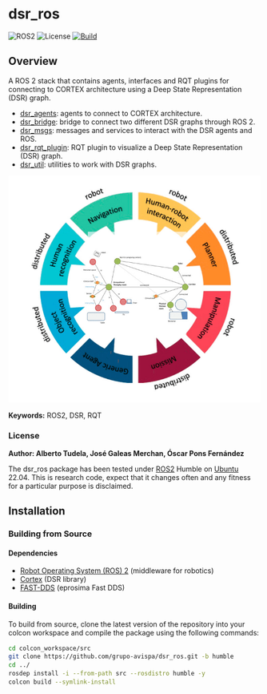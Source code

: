 # dsr_ros

![ROS2](https://img.shields.io/badge/ros2-humble-blue?logo=ros&logoColor=white)
![License](https://img.shields.io/github/license/grupo-avispa/dsr_ros)
[![Build](https://github.com/grupo-avispa/dsr_ros/actions/workflows/build.yml/badge.svg?branch=main)](https://github.com/grupo-avispa/dsr_ros/actions/workflows/build.yml)

## Overview

A ROS 2 stack that contains agents, interfaces and RQT plugins for connecting to CORTEX architecture using a Deep State Representation (DSR) graph.

 * [dsr_agents]: agents to connect to CORTEX architecture.
 * [dsr_bridge]: bridge to connect two different DSR graphs through ROS 2.
 * [dsr_msgs]: messages and services to interact with the DSR agents and ROS.
 * [dsr_rqt_plugin]: RQT plugin to visualize a Deep State Representation (DSR) graph.
 * [dsr_util]: utilities to work with DSR graphs.

![Cortex](./doc/cortex.jpg)

**Keywords:** ROS2, DSR, RQT

### License

**Author: Alberto Tudela, José Galeas Merchan, Óscar Pons Fernández<br />**

The dsr_ros package has been tested under [ROS2] Humble on [Ubuntu] 22.04. This is research code, expect that it changes often and any fitness for a particular purpose is disclaimed.

## Installation

### Building from Source

#### Dependencies

- [Robot Operating System (ROS) 2](https://docs.ros.org/en/humble/) (middleware for robotics)
- [Cortex](https://github.com/grupo-avispa/cortex) (DSR library)
- [FAST-DDS](https://github.com/eProsima/Fast-DDS) (eprosima Fast DDS)

#### Building

To build from source, clone the latest version of the repository into your colcon workspace and compile the package using the following commands:
```bash
cd colcon_workspace/src
git clone https://github.com/grupo-avispa/dsr_ros.git -b humble
cd ../
rosdep install -i --from-path src --rosdistro humble -y
colcon build --symlink-install
```

[dsr_agents]: ./dsr_agents
[dsr_bridge]: ./dsr_bridge
[dsr_msgs]: ./dsr_msgs
[dsr_rqt_plugin]: ./dsr_rqt_plugin
[dsr_util]: ./dsr_util

[Ubuntu]: https://ubuntu.com/
[ROS2]: https://docs.ros.org/en/humble/